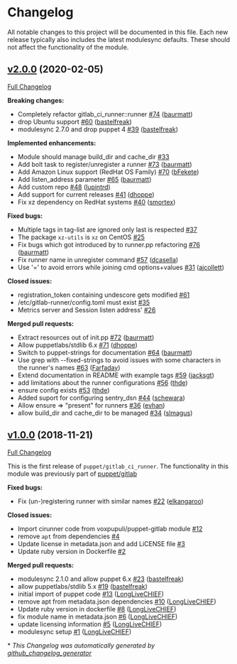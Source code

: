 # Changelog

All notable changes to this project will be documented in this file.
Each new release typically also includes the latest modulesync defaults.
These should not affect the functionality of the module.

## [v2.0.0](https://github.com/voxpupuli/puppet-gitlab_ci_runner/tree/v2.0.0) (2020-02-05)

[Full Changelog](https://github.com/voxpupuli/puppet-gitlab_ci_runner/compare/v1.0.0...v2.0.0)

**Breaking changes:**

- Completely refactor gitlab\_ci\_runner::runner [\#74](https://github.com/voxpupuli/puppet-gitlab_ci_runner/pull/74) ([baurmatt](https://github.com/baurmatt))
- drop Ubuntu support [\#60](https://github.com/voxpupuli/puppet-gitlab_ci_runner/pull/60) ([bastelfreak](https://github.com/bastelfreak))
- modulesync 2.7.0 and drop puppet 4 [\#39](https://github.com/voxpupuli/puppet-gitlab_ci_runner/pull/39) ([bastelfreak](https://github.com/bastelfreak))

**Implemented enhancements:**

- Module should manage build\_dir and cache\_dir [\#33](https://github.com/voxpupuli/puppet-gitlab_ci_runner/issues/33)
- Add bolt task to register/unregister a runner [\#73](https://github.com/voxpupuli/puppet-gitlab_ci_runner/pull/73) ([baurmatt](https://github.com/baurmatt))
- Add Amazon Linux support \(RedHat OS Family\) [\#70](https://github.com/voxpupuli/puppet-gitlab_ci_runner/pull/70) ([bFekete](https://github.com/bFekete))
- Add listen\_address parameter [\#65](https://github.com/voxpupuli/puppet-gitlab_ci_runner/pull/65) ([baurmatt](https://github.com/baurmatt))
- Add custom repo [\#48](https://github.com/voxpupuli/puppet-gitlab_ci_runner/pull/48) ([lupintrd](https://github.com/lupintrd))
- Add support for current releases [\#41](https://github.com/voxpupuli/puppet-gitlab_ci_runner/pull/41) ([dhoppe](https://github.com/dhoppe))
- Fix xz dependency on RedHat systems [\#40](https://github.com/voxpupuli/puppet-gitlab_ci_runner/pull/40) ([smortex](https://github.com/smortex))

**Fixed bugs:**

- Multiple tags in tag-list are ignored only last is respected [\#37](https://github.com/voxpupuli/puppet-gitlab_ci_runner/issues/37)
- The package `xz-utils` is `xz` on CentOS [\#25](https://github.com/voxpupuli/puppet-gitlab_ci_runner/issues/25)
- Fix bugs which got introduced by to runner.pp refactoring [\#76](https://github.com/voxpupuli/puppet-gitlab_ci_runner/pull/76) ([baurmatt](https://github.com/baurmatt))
- Fix runner name in unregister command [\#57](https://github.com/voxpupuli/puppet-gitlab_ci_runner/pull/57) ([dcasella](https://github.com/dcasella))
-  Use '=' to avoid errors while joining cmd options+values [\#31](https://github.com/voxpupuli/puppet-gitlab_ci_runner/pull/31) ([ajcollett](https://github.com/ajcollett))

**Closed issues:**

- registration\_token containing undescore gets modified [\#61](https://github.com/voxpupuli/puppet-gitlab_ci_runner/issues/61)
- /etc/gitlab-runner/config.toml must exist [\#35](https://github.com/voxpupuli/puppet-gitlab_ci_runner/issues/35)
- Metrics server and Session listen address' [\#26](https://github.com/voxpupuli/puppet-gitlab_ci_runner/issues/26)

**Merged pull requests:**

- Extract resources out of init.pp [\#72](https://github.com/voxpupuli/puppet-gitlab_ci_runner/pull/72) ([baurmatt](https://github.com/baurmatt))
- Allow puppetlabs/stdlib 6.x [\#71](https://github.com/voxpupuli/puppet-gitlab_ci_runner/pull/71) ([dhoppe](https://github.com/dhoppe))
- Switch to puppet-strings for documentation [\#64](https://github.com/voxpupuli/puppet-gitlab_ci_runner/pull/64) ([baurmatt](https://github.com/baurmatt))
- Use grep with --fixed-strings to avoid issues with some characters in the runner's names [\#63](https://github.com/voxpupuli/puppet-gitlab_ci_runner/pull/63) ([Farfaday](https://github.com/Farfaday))
- Extend documentation in README with example tags [\#59](https://github.com/voxpupuli/puppet-gitlab_ci_runner/pull/59) ([jacksgt](https://github.com/jacksgt))
- add limitations about the runner configurations [\#56](https://github.com/voxpupuli/puppet-gitlab_ci_runner/pull/56) ([thde](https://github.com/thde))
- ensure config exists [\#53](https://github.com/voxpupuli/puppet-gitlab_ci_runner/pull/53) ([thde](https://github.com/thde))
- Added suport for configuring sentry\_dsn [\#44](https://github.com/voxpupuli/puppet-gitlab_ci_runner/pull/44) ([schewara](https://github.com/schewara))
- Allow ensure =\> "present" for runners [\#36](https://github.com/voxpupuli/puppet-gitlab_ci_runner/pull/36) ([evhan](https://github.com/evhan))
- allow build\_dir and cache\_dir to be managed [\#34](https://github.com/voxpupuli/puppet-gitlab_ci_runner/pull/34) ([slmagus](https://github.com/slmagus))

## [v1.0.0](https://github.com/voxpupuli/puppet-gitlab_ci_runner/tree/v1.0.0) (2018-11-21)

[Full Changelog](https://github.com/voxpupuli/puppet-gitlab_ci_runner/compare/a499e3dab7578847be6bba12baba63168b077bfa...v1.0.0)

This is the first release of `puppet/gitlab_ci_runner`.  The functionality in this module was previously part of [puppet/gitlab](https://github.com/voxpupuli/puppet-gitlab)

**Fixed bugs:**

- Fix \(un-\)registering runner with similar names [\#22](https://github.com/voxpupuli/puppet-gitlab_ci_runner/pull/22) ([elkangaroo](https://github.com/elkangaroo))

**Closed issues:**

- Import cirunner code from voxpupuli/puppet-gitlab module [\#12](https://github.com/voxpupuli/puppet-gitlab_ci_runner/issues/12)
- remove `apt` from dependencies  [\#4](https://github.com/voxpupuli/puppet-gitlab_ci_runner/issues/4)
- Update license in metadata.json and add LiCENSE file [\#3](https://github.com/voxpupuli/puppet-gitlab_ci_runner/issues/3)
- Update ruby version in Dockerfile [\#2](https://github.com/voxpupuli/puppet-gitlab_ci_runner/issues/2)

**Merged pull requests:**

- modulesync 2.1.0 and allow puppet 6.x [\#23](https://github.com/voxpupuli/puppet-gitlab_ci_runner/pull/23) ([bastelfreak](https://github.com/bastelfreak))
- allow puppetlabs/stdlib 5.x [\#19](https://github.com/voxpupuli/puppet-gitlab_ci_runner/pull/19) ([bastelfreak](https://github.com/bastelfreak))
- initial import of puppet code [\#13](https://github.com/voxpupuli/puppet-gitlab_ci_runner/pull/13) ([LongLiveCHIEF](https://github.com/LongLiveCHIEF))
- remove apt from metadata.json dependencies [\#10](https://github.com/voxpupuli/puppet-gitlab_ci_runner/pull/10) ([LongLiveCHIEF](https://github.com/LongLiveCHIEF))
- Update ruby version in dockerfile [\#8](https://github.com/voxpupuli/puppet-gitlab_ci_runner/pull/8) ([LongLiveCHIEF](https://github.com/LongLiveCHIEF))
- fix module name in metadata.json [\#6](https://github.com/voxpupuli/puppet-gitlab_ci_runner/pull/6) ([LongLiveCHIEF](https://github.com/LongLiveCHIEF))
- update licensing information [\#5](https://github.com/voxpupuli/puppet-gitlab_ci_runner/pull/5) ([LongLiveCHIEF](https://github.com/LongLiveCHIEF))
- modulesync setup [\#1](https://github.com/voxpupuli/puppet-gitlab_ci_runner/pull/1) ([LongLiveCHIEF](https://github.com/LongLiveCHIEF))



\* *This Changelog was automatically generated by [github_changelog_generator](https://github.com/github-changelog-generator/github-changelog-generator)*
